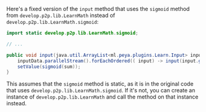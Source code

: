 Here's a fixed version of the `input` method that uses the `sigmoid` method from `develop.p2p.lib.LearnMath` instead of `develop.p2p.lib.LearnMath.sigmoid`:
```java
import static develop.p2p.lib.LearnMath.sigmoid;

// ...

public void input(java.util.ArrayList<ml.peya.plugins.Learn.Input> inputData) {
    inputData.parallelStream().forEachOrdered(( input) -> input(input.getWeightingValue()));
    setValue(sigmoid(sum));
}
```
This assumes that the `sigmoid` method is static, as it is in the original code that uses `develop.p2p.lib.LearnMath.sigmoid`. If it's not, you can create an instance of `develop.p2p.lib.LearnMath` and call the method on that instance instead.